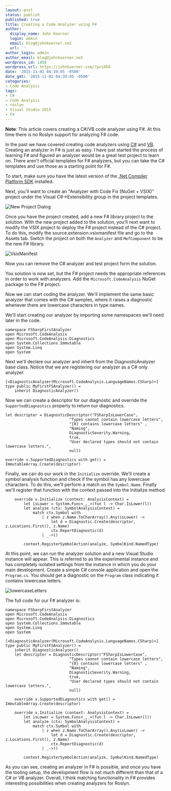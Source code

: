 ```yaml
---
layout: post
status: publish
published: true
title: Creating a Code Analyzer using F#
author:
  display_name: John Koerner
  login: admin
  email: blog@johnkoerner.net
  url: ''
author_login: admin
author_email: blog@johnkoerner.net
wordpress_id: 1458
wordpress_url: https://johnkoerner.com/?p=1458
date: '2015-11-02 04:39:05 -0500'
date_gmt: '2015-11-02 04:39:05 -0500'
categories:
- Code Analysis
tags:
- C#
- Code Analysis
- roslyn
- Visual Studio 2015
- F#
---
```

**Note**: This article covers creating a C#/VB code analyzer using F#. At this time there is no Roslyn support for analyzing F# code.

In the past we have covered creating code analyzers using [C#](https://johnkoerner.com/csharp/creating-your-first-code-analyzer/) and [VB](https://johnkoerner.com/code-analysis/creating-your-first-vb-analyzer/). Creating an analyzer in F# is just as easy. I have just started the process of learning F# and figured an analyzer would be a great test project to learn on. There aren't official templates for F# analyzers, but you can take the C# templates and use those as a starting point for F#.

To start, make sure you have the latest version of the [.Net Compiler Platform SDK](https://visualstudiogallery.msdn.microsoft.com/2ddb7240-5249-4c8c-969e-5d05823bcb89) installed.

Next, you'll want to create an "Analyzer with Code Fix (NuGet + VSIX)" project under the Visual C#->Extensibility group in the project templates.

![New Project Dialog](https://johnkoerner.com/wp-content/uploads/2015/06/newproject.png)

Once you have the project created, add a new F# library project to the solution. With the new project added to the solution, you'll next want to modify the VSIX project to deploy the F# project instead of the C# project. To do this, modify the source.extension.vsixmanifest file and go to the Assets tab. Switch the project on both the `Analyzer` and `MefComponent` to be the new F# library.

![VsixManifest](https://johnkoerner.com/wp-content/uploads/2015/11/VsixManifest.png)

Now you can remove the C# analyzer and test project form the solution.

You solution is now set, but the F# project needs the appropriate references in order to work with analyzers. Add the `Microsoft.CodeAnalysis` NuGet package to the F# project.

Now we can start coding the analyzer. We'll implement the same basic analyzer that comes with the C# samples, where it raises a diagnostic whenever there are lowercase characters in type names.

We'll start creating our analyzer by importing some namespaces we'll need later in the code.

    namespace FSharpFirstAnalyzer
    open Microsoft.CodeAnalysis
    open Microsoft.CodeAnalysis.Diagnostics
    open System.Collections.Immutable
    open System.Linq
    open System

Next we'll declare our analyzer and inherit from the DiagnosticAnalyzer base class. Notice that we are registering our analyzer as a C# only analyzer.

    [<DiagnosticAnalyzer(Microsoft.CodeAnalysis.LanguageNames.CSharp)>]
    type public MyFirstFSAnalyzer() = 
        inherit DiagnosticAnalyzer()

Now we can create a descriptor for our diagnostic and override the `SupportedDiagnostics` property to return our diagnostics.

    let descriptor = DiagnosticDescriptor("FSharpIsLowerCase", 
                                "Types cannot contain lowercase letters", 
                                "{0} contains lowercase letters" , 
                                "Naming", 
                                DiagnosticSeverity.Warning, 
                                true, 
                                "User declared types should not contain lowercase letters.", 
                                null)

    override x.SupportedDiagnostics with get() = ImmutableArray.Create(descriptor)

Finally, we can do our work in the `Initialize` override. We'll create a symbol analysis function and check if the symbol has any lowercase characters. To do this, we'll perform a match on the `Symbol.Name`. Finally we'll register that function with the context passed into the Initialize method.

        override x.Initialize (context: AnalysisContext) =
            let isLower = System.Func<_,_>(fun l -> Char.IsLower(l))
            let analyze (ctx: SymbolAnalysisContext) = 
                match ctx.Symbol with
                    | z when z.Name.ToCharArray().Any(isLower) -> 
                        let d = Diagnostic.Create(descriptor, z.Locations.First(), z.Name)
                        ctx.ReportDiagnostic(d)
                    | _->()

            context.RegisterSymbolAction(analyze, SymbolKind.NamedType)

At this point, we can run the analyzer solution and a new Visual Studio instance will appear. This is referred to as the experimental instance and has completely isolated settings from the instance in which you do your main development. Create a simple C# console application and open the `Program.cs`. You should get a diagnostic on the `Program` class indicating it contains lowercase letters.

![lowercaseLetters](https://johnkoerner.com/wp-content/uploads/2015/11/lowercaseLetters.png)

The full code for our F# analyzer is:

    namespace FSharpFirstAnalyzer
    open Microsoft.CodeAnalysis
    open Microsoft.CodeAnalysis.Diagnostics
    open System.Collections.Immutable
    open System.Linq
    open System

    [<DiagnosticAnalyzer(Microsoft.CodeAnalysis.LanguageNames.CSharp)>]
    type public MyFirstFSAnalyzer() = 
        inherit DiagnosticAnalyzer()
        let descriptor = DiagnosticDescriptor("FSharpIsLowerCase", 
                                "Types cannot contain lowercase letters", 
                                "{0} contains lowercase letters" , 
                                "Naming", 
                                DiagnosticSeverity.Warning, 
                                true, 
                                "User declared types should not contain lowercase letters.", 
                                null)

        override x.SupportedDiagnostics with get() = ImmutableArray.Create(descriptor)

        override x.Initialize (context: AnalysisContext) =
            let isLower = System.Func<_,_>(fun l -> Char.IsLower(l))
            let analyze (ctx: SymbolAnalysisContext) = 
                match ctx.Symbol with
                    | z when z.Name.ToCharArray().Any(isLower) -> 
                        let d = Diagnostic.Create(descriptor, z.Locations.First(), z.Name)
                        ctx.ReportDiagnostic(d)
                    | _->()

            context.RegisterSymbolAction(analyze, SymbolKind.NamedType)

As you can see, creating an analyzer in F# is possible, and once you have the tooling setup, the development flow is not much different than that of a C# or VB analyzer. Overall, I think matching functionality in F# provides interesting possibilities when creating analyzers for Roslyn.